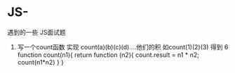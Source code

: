 # JS-
遇到的一些 JS面试题

1. 写一个count函数 实现 count(a)(b)(c)(d)....他们的积  如count(1)(2)(3)  得到 6   
    function count(n1){
      return function (n2){
        count.result = n1 * n2;
        count(n1*n2)
      }
    }

